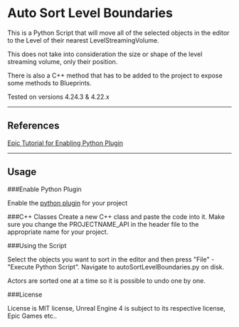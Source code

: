 # Auto Sort Level Boundaries

This is a Python Script that will move all of the selected objects in the editor to the Level of their nearest LevelStreamingVolume.

This does not take into consideration the size or shape of the level streaming volume, only their position.

There is also a C++ method that has to be added to the project to expose some methods to Blueprints. 

Tested on versions 4.24.3 & 4.22.x



----
## References


[Epic Tutorial for Enabling Python Plugin](https://docs.unrealengine.com/en-US/Engine/Editor/ScriptingAndAutomation/Python/index.html)

----
## Usage

###Enable Python Plugin

Enable the [python plugin](https://docs.unrealengine.com/en-US/Engine/Editor/ScriptingAndAutomation/Python/index.html)
 for your project

###C++ Classes
Create a new C++ class and paste the code into it. Make sure you change the PROJECTNAME_API in the header file to the appropriate name for your project.



###Using the Script

Select the objects you want to sort in the editor and then press "File" - "Execute Python Script". Navigate to autoSortLevelBoundaries.py on disk.

Actors are sorted one at a time so it is possible to undo one by one.

###License

License is MIT license, Unreal Engine 4 is subject to its respective license, Epic Games etc..
